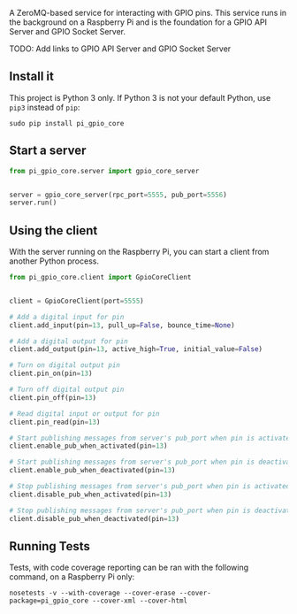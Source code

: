 A ZeroMQ-based service for interacting with GPIO pins. This service runs in the background on a Raspberry Pi and is the foundation for a GPIO API Server and GPIO Socket Server.

TODO: Add links to GPIO API Server and GPIO Socket Server


## Install it

This project is Python 3 only. If Python 3 is not your default Python, use `pip3` instead of `pip`:
```
sudo pip install pi_gpio_core
```


## Start a server

```python
from pi_gpio_core.server import gpio_core_server


server = gpio_core_server(rpc_port=5555, pub_port=5556)
server.run()
```


## Using the client

With the server running on the Raspberry Pi, you can start a client from another Python process.

```python
from pi_gpio_core.client import GpioCoreClient


client = GpioCoreClient(port=5555)

# Add a digital input for pin
client.add_input(pin=13, pull_up=False, bounce_time=None)

# Add a digital output for pin
client.add_output(pin=13, active_high=True, initial_value=False)

# Turn on digital output pin
client.pin_on(pin=13)

# Turn off digital output pin
client.pin_off(pin=13)

# Read digital input or output for pin
client.pin_read(pin=13)

# Start publishing messages from server's pub_port when pin is activated
client.enable_pub_when_activated(pin=13)

# Start publishing messages from server's pub_port when pin is deactivated
client.enable_pub_when_deactivated(pin=13)

# Stop publishing messages from server's pub_port when pin is activated
client.disable_pub_when_activated(pin=13)

# Stop publishing messages from server's pub_port when pin is deactivated
client.disable_pub_when_deactivated(pin=13)
```


## Running Tests

Tests, with code coverage reporting can be ran with the following command, on a Raspberry Pi only:
```
nosetests -v --with-coverage --cover-erase --cover-package=pi_gpio_core --cover-xml --cover-html
```
